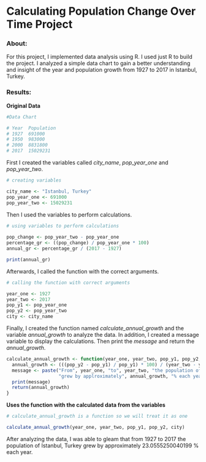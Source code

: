 # Calculating Population Change Over Time Project
### About: 

For this project, I implemented data analysis using R. I used just R to build the project. I analyzed a simple data chart to gain a better understanding and insight of the year and population growth from 1927 to 2017 in Istanbul, Turkey.
 
### Results:

**Original Data**
 
```R
#Data Chart 

# Year	Population
# 1927	691000
# 1950	983000
# 2000	8831800
# 2017	15029231
```
 
First I created the variables called *city_name*, *pop_year_one* and *pop_year_two*.
 
```R
# creating variables

city_name <- "Istanbul, Turkey"
pop_year_one <- 691000
pop_year_two <- 15029231 
```
 
Then I used the variables to perform calculations.

```R
# using variables to perform calculations  
 
pop_change <- pop_year_two - pop_year_one
percentage_gr <- ((pop_change) / pop_year_one * 100)
annual_gr <- percentage_gr / (2017 - 1927)

print(annual_gr)
```
 
Afterwards, I called the function with the correct arguments.

```R
# calling the function with correct arguments 

year_one <- 1927
year_two <- 2017
pop_y1 <- pop_year_one
pop_y2 <- pop_year_two
city <- city_name
```

Finally, I created the function named *calculate_annual_growth* and the variable  *annual_growth* to analyze the data. In addition, I created a message variable to display the calculations. Then print the *message* and return the *annual_growth*.

```R
calculate_annual_growth <- function(year_one, year_two, pop_y1, pop_y2, city) {
  annual_growth <- (((pop_y2 - pop_y1) / pop_y1) * 100) / (year_two - year_one)
  message <- paste("From", year_one, "to", year_two, "the population of", city,
                   "grew by applroximately", annual_growth, "% each year.")
  print(message)
  return(annual_growth)
} 
```

**Uses the function with the calculated data from the variables**

```R
# calculate_annual_growth is a function so we will treat it as one 

calculate_annual_growth(year_one, year_two, pop_y1, pop_y2, city) 
```

After analyzing the data, I was able to gleam that from 1927 to 2017 the population of Istanbul, Turkey grew by approximately 23.0555250040199 % each year.
 
